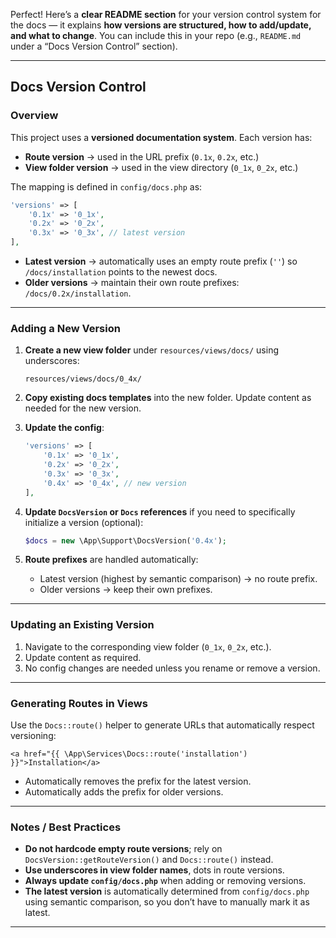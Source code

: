 Perfect! Here’s a **clear README section** for your version control system for the docs — it explains **how versions are structured, how to add/update, and what to change**. You can include this in your repo (e.g., `README.md` under a “Docs Version Control” section).

---

## Docs Version Control

### Overview

This project uses a **versioned documentation system**. Each version has:

* **Route version** → used in the URL prefix (`0.1x`, `0.2x`, etc.)
* **View folder version** → used in the view directory (`0_1x`, `0_2x`, etc.)

The mapping is defined in `config/docs.php` as:

```php
'versions' => [
    '0.1x' => '0_1x',
    '0.2x' => '0_2x',
    '0.3x' => '0_3x', // latest version
],
```

* **Latest version** → automatically uses an empty route prefix (`''`) so `/docs/installation` points to the newest docs.
* **Older versions** → maintain their own route prefixes: `/docs/0.2x/installation`.

---

### Adding a New Version

1. **Create a new view folder** under `resources/views/docs/` using underscores:

   ```
   resources/views/docs/0_4x/
   ```

2. **Copy existing docs templates** into the new folder. Update content as needed for the new version.

3. **Update the config**:

   ```php
   'versions' => [
       '0.1x' => '0_1x',
       '0.2x' => '0_2x',
       '0.3x' => '0_3x',
       '0.4x' => '0_4x', // new version
   ],
   ```

4. **Update `DocsVersion` or `Docs` references** if you need to specifically initialize a version (optional):

   ```php
   $docs = new \App\Support\DocsVersion('0.4x');
   ```

5. **Route prefixes** are handled automatically:

    * Latest version (highest by semantic comparison) → no route prefix.
    * Older versions → keep their own prefixes.

---

### Updating an Existing Version

1. Navigate to the corresponding view folder (`0_1x`, `0_2x`, etc.).
2. Update content as required.
3. No config changes are needed unless you rename or remove a version.

---

### Generating Routes in Views

Use the `Docs::route()` helper to generate URLs that automatically respect versioning:

```blade
<a href="{{ \App\Services\Docs::route('installation') }}">Installation</a>
```

* Automatically removes the prefix for the latest version.
* Automatically adds the prefix for older versions.

---

### Notes / Best Practices

* **Do not hardcode empty route versions**; rely on `DocsVersion::getRouteVersion()` and `Docs::route()` instead.
* **Use underscores in view folder names**, dots in route versions.
* **Always update `config/docs.php`** when adding or removing versions.
* **The latest version** is automatically determined from `config/docs.php` using semantic comparison, so you don’t have to manually mark it as latest.

---
